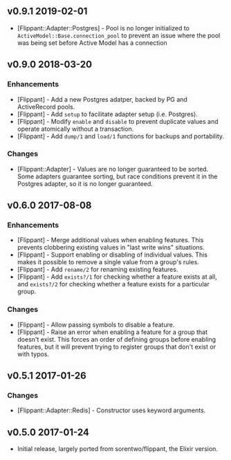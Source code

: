 ## v0.9.1 2019-02-01

* [Flippant::Adapter::Postgres] - Pool is no longer initialized to
  `ActiveModel::Base.connection_pool` to prevent an issue where the pool
  was being set before Active Model has a connection

## v0.9.0 2018-03-20

### Enhancements

* [Flippant] - Add a new Postgres adatper, backed by PG and ActiveRecord pools.
* [Flippant] - Add `setup` to facilitate adapter setup (i.e. Postgres).
* [Flippant] - Modify `enable` and `disable` to prevent duplicate values and
  operate atomically without a transaction.
* [Flippant] - Add `dump/1` and `load/1` functions for backups and portability.

### Changes

* [Flippant::Adapter] - Values are no longer guaranteed to be sorted. Some
  adapters guarantee sorting, but race conditions prevent it in the Postgres
  adapter, so it is no longer guaranteed.

## v0.6.0 2017-08-08

### Enhancements

* [Flippant] - Merge additional values when enabling features. This prevents
  clobbering existing values in "last write wins" situations.
* [Flippant] - Support enabling or disabling of individual values. This makes it
  possible to remove a single value from a group's rules.
* [Flippant] - Add `rename/2` for renaming existing features.
* [Flippant] - Add `exists?/1` for checking whether a feature exists at all,
  and `exists?/2` for checking whether a feature exists for a particular group.

### Changes

* [Flippant] - Allow passing symbols to disable a feature.
* [Flippant] - Raise an error when enabling a feature for a group that doesn't
  exist. This forces an order of defining groups before enabling features, but
  it will prevent trying to register groups that don't exist or with typos.

## v0.5.1 2017-01-26

### Changes

* [Flippant::Adapter::Redis] - Constructor uses keyword arguments.

## v0.5.0 2017-01-24

* Initial release, largely ported from sorentwo/flippant, the Elixir version.
